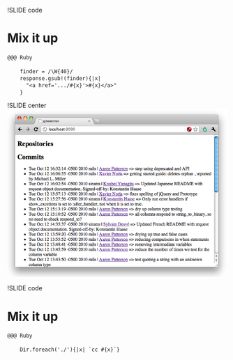 !SLIDE code
# Mix it up #
    @@@ Ruby

		finder = /\W{40}/ 
        response.gsub!(finder){|x|
		  "<a href='.../#{x}'>#{x}</a>"      
        }
		
!SLIDE center
![gitwatch_links.png](gitwatch_links.png)
		
!SLIDE code
# Mix it up #
    @@@ Ruby
		
		Dir.foreach('./'){|x| `cc #{x}`}